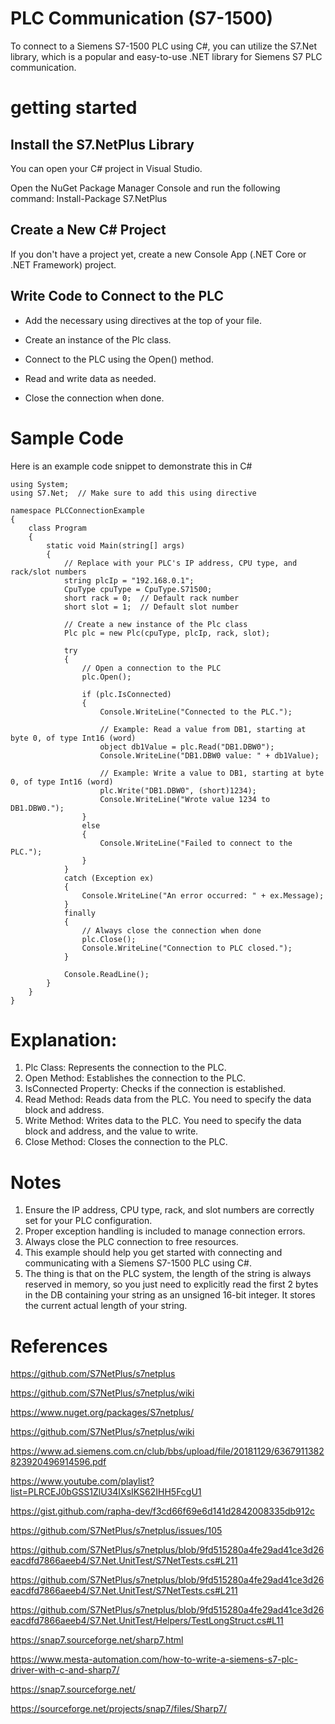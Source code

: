 # PLC Communication (S7-1500) 
To connect to a Siemens S7-1500 PLC using C#, you can utilize the S7.Net library, which is a popular and easy-to-use .NET library for Siemens S7 PLC communication.


# getting started


## Install the S7.NetPlus Library

You can open your C# project in Visual Studio.

Open the NuGet Package Manager Console and run the following command:
Install-Package S7.NetPlus


## Create a New C# Project

If you don't have a project yet, create a new Console App (.NET Core or .NET Framework) project.


## Write Code to Connect to the PLC

 - Add the necessary using directives at the top of your file.

 - Create an instance of the Plc class.

 - Connect to the PLC using the Open() method.

 - Read and write data as needed.

 - Close the connection when done.


# Sample Code

Here is an example code snippet to demonstrate this in C#

```
using System;
using S7.Net;  // Make sure to add this using directive

namespace PLCConnectionExample
{
    class Program
    {
        static void Main(string[] args)
        {
            // Replace with your PLC's IP address, CPU type, and rack/slot numbers
            string plcIp = "192.168.0.1";
            CpuType cpuType = CpuType.S71500;
            short rack = 0;  // Default rack number
            short slot = 1;  // Default slot number

            // Create a new instance of the Plc class
            Plc plc = new Plc(cpuType, plcIp, rack, slot);

            try
            {
                // Open a connection to the PLC
                plc.Open();

                if (plc.IsConnected)
                {
                    Console.WriteLine("Connected to the PLC.");

                    // Example: Read a value from DB1, starting at byte 0, of type Int16 (word)
                    object db1Value = plc.Read("DB1.DBW0");
                    Console.WriteLine("DB1.DBW0 value: " + db1Value);

                    // Example: Write a value to DB1, starting at byte 0, of type Int16 (word)
                    plc.Write("DB1.DBW0", (short)1234);
                    Console.WriteLine("Wrote value 1234 to DB1.DBW0.");
                }
                else
                {
                    Console.WriteLine("Failed to connect to the PLC.");
                }
            }
            catch (Exception ex)
            {
                Console.WriteLine("An error occurred: " + ex.Message);
            }
            finally
            {
                // Always close the connection when done
                plc.Close();
                Console.WriteLine("Connection to PLC closed.");
            }

            Console.ReadLine();
        }
    }
}
```

# Explanation:
 1. Plc Class: Represents the connection to the PLC.
 2. Open Method: Establishes the connection to the PLC.
 3. IsConnected Property: Checks if the connection is established.
 4. Read Method: Reads data from the PLC. You need to specify the data block and address.
 5. Write Method: Writes data to the PLC. You need to specify the data block and address, and the value to write.
 6. Close Method: Closes the connection to the PLC.


# Notes
 1. Ensure the IP address, CPU type, rack, and slot numbers are correctly set for your PLC configuration.
 2. Proper exception handling is included to manage connection errors.
 3. Always close the PLC connection to free resources.
 4. This example should help you get started with connecting and communicating with a Siemens S7-1500 PLC using C#.
 5. The thing is that on the PLC system, the length of the string is always reserved in memory, so you just need to explicitly read the first 2 bytes in the DB containing your string as an unsigned 16-bit integer. It stores the current actual length of your string.


# References
https://github.com/S7NetPlus/s7netplus

https://github.com/S7NetPlus/s7netplus/wiki

https://www.nuget.org/packages/S7netplus/

https://github.com/S7NetPlus/s7netplus/wiki

https://www.ad.siemens.com.cn/club/bbs/upload/file/20181129/6367911382823920496914596.pdf

https://www.youtube.com/playlist?list=PLRCEJ0bGSS1ZlU34IXsIKS62IHH5FcgU1

https://gist.github.com/rapha-dev/f3cd66f69e6d141d2842008335db912c

https://github.com/S7NetPlus/s7netplus/issues/105

https://github.com/S7NetPlus/s7netplus/blob/9fd515280a4fe29ad41ce3d26eacdfd7866aeeb4/S7.Net.UnitTest/S7NetTests.cs#L211

https://github.com/S7NetPlus/s7netplus/blob/9fd515280a4fe29ad41ce3d26eacdfd7866aeeb4/S7.Net.UnitTest/S7NetTests.cs#L211

https://github.com/S7NetPlus/s7netplus/blob/9fd515280a4fe29ad41ce3d26eacdfd7866aeeb4/S7.Net.UnitTest/Helpers/TestLongStruct.cs#L11

https://snap7.sourceforge.net/sharp7.html

https://www.mesta-automation.com/how-to-write-a-siemens-s7-plc-driver-with-c-and-sharp7/

https://snap7.sourceforge.net/

https://sourceforge.net/projects/snap7/files/Sharp7/




